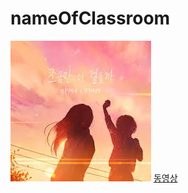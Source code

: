 # nameOfClassroom

![](https://github.com/mtinet/nameOfClassroom/blob/main/%EB%8B%A4%EC%9A%B4%EB%A1%9C%EB%93%9C.jpg?raw=true)
[동영상](https://youtu.be/tUlB2rIxlC4)  
